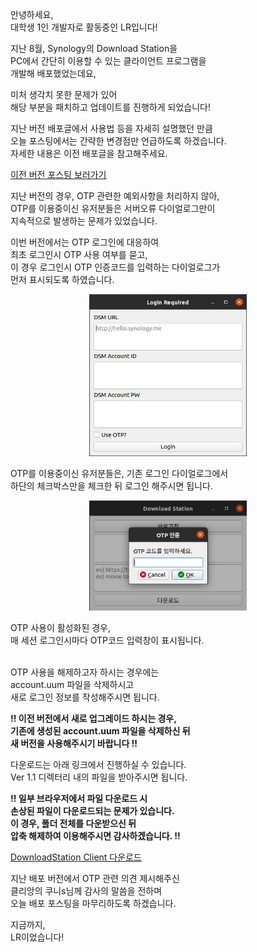 안녕하세요,<br/>
대학생 1인 개발자로 활동중인 LR입니다!

지난 8월, Synology의 Download Station을<br/>
PC에서 간단히 이용할 수 있는 클라이언트 프로그램을<br/>
개발해 배포했었는데요,

미처 생각치 못한 문제가 있어<br/>
해당 부분을 패치하고 업데이트를 진행하게 되었습니다!

지난 버전 배포글에서 사용법 등을 자세히 설명했던 만큼<br/>
오늘 포스팅에서는 간략한 변경점만 언급하도록 하겠습니다.<br/>
자세한 내용은 이전 배포글을 참고해주세요.

[이전 버전 포스팅 보러가기](https://dev-lr.com/postview/blog/200824-synology-downloadstation-client)

지난 버전의 경우, OTP 관련한 예외사항을 처리하지 않아,<br/>
OTP를 이용중이신 유저분들은 서버오류 다이얼로그만이<br/>
지속적으로 발생하는 문제가 있었습니다.

이번 버전에서는 OTP 로그인에 대응하여<br/>
최초 로그인시 OTP 사용 여부를 묻고,<br/>
이 경우 로그인시 OTP 인증코드를 입력하는 다이얼로그가<br/>
먼저 표시되도록 하였습니다.

<center>
<img src="1_program_login.png" width="50%" />
</center>

OTP를 이용중이신 유저분들은, 기존 로그인 다이얼로그에서<br/>
하단의 체크박스만을 체크한 뒤 로그인 해주시면 됩니다.

<center>
<img src="2_program_otp.png" width="50%" />
</center>

OTP 사용이 활성화된 경우,<br/>
매 세션 로그인시마다 OTP코드 입력창이 표시됩니다.<br/>​

OTP 사용을 해제하고자 하시는 경우에는<br/>
account.uum 파일을 삭제하시고<br/>
새로 로그인 정보를 작성해주시면 됩니다.

__!! 이전 버전에서 새로 업그레이드 하시는 경우,<br/>__
__기존에 생성된 account.uum 파일을 삭제하신 뒤<br/>__
__새 버전을 사용해주시기 바랍니다 !!__

다운로드는 아래 링크에서 진행하실 수 있습니다.<br/>
Ver 1.1 디렉터리 내의 파일을 받아주시면 됩니다.

__!! 일부 브라우저에서 파일 다운로드 시<br/>__
__손상된 파일이 다운로드되는 문제가 있습니다.<br/>__
__이 경우, 폴더 전체를 다운받으신 뒤<br/>__
__압축 해제하여 이용해주시면 감사하겠습니다. !!__

[DownloadStation Client 다운로드](https://drive.defcon.or.kr/sharing/xsYCOS3d)

지난 배포 버전에서 OTP 관련 의견 제시해주신<br/>
클리앙의 쿠니s님께 감사의 말씀을 전하며<br/>
오늘 배포 포스팅을 마무리하도록 하겠습니다.

지금까지,<br/>
LR이었습니다!